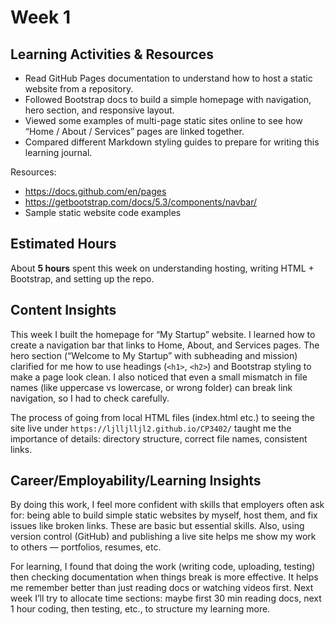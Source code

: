 # Week 1

## Learning Activities & Resources
- Read GitHub Pages documentation to understand how to host a static website from a repository.  
- Followed Bootstrap docs to build a simple homepage with navigation, hero section, and responsive layout.  
- Viewed some examples of multi-page static sites online to see how “Home / About / Services” pages are linked together.  
- Compared different Markdown styling guides to prepare for writing this learning journal.  

Resources:  
- https://docs.github.com/en/pages  
- https://getbootstrap.com/docs/5.3/components/navbar/  
- Sample static website code examples  

## Estimated Hours
About **5 hours** spent this week on understanding hosting, writing HTML + Bootstrap, and setting up the repo.

## Content Insights
This week I built the homepage for “My Startup” website. I learned how to create a navigation bar that links to Home, About, and Services pages. The hero section (“Welcome to My Startup” with subheading and mission) clarified for me how to use headings (`<h1>`, `<h2>`) and Bootstrap styling to make a page look clean. I also noticed that even a small mismatch in file names (like uppercase vs lowercase, or wrong folder) can break link navigation, so I had to check carefully.  

The process of going from local HTML files (index.html etc.) to seeing the site live under `https://ljlljlljl2.github.io/CP3402/` taught me the importance of details: directory structure, correct file names, consistent links.

## Career/Employability/Learning Insights
By doing this work, I feel more confident with skills that employers often ask for: being able to build simple static websites by myself, host them, and fix issues like broken links. These are basic but essential skills. Also, using version control (GitHub) and publishing a live site helps me show my work to others — portfolios, resumes, etc.  

For learning, I found that doing the work (writing code, uploading, testing) then checking documentation when things break is more effective. It helps me remember better than just reading docs or watching videos first. Next week I’ll try to allocate time sections: maybe first 30 min reading docs, next 1 hour coding, then testing, etc., to structure my learning more.  
